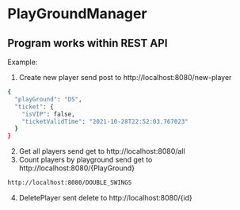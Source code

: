 # PlayGroundManager
## Program works within REST API

Example:
1) Create new player send post to http://localhost:8080/new-player  
```bash
{
  "playGround": "DS",
  "ticket": {
    "isVIP": false,
    "ticketValidTime": "2021-10-28T22:52:03.767023"
  }
}
```
2) Get all players send get to http://localhost:8080/all
3) Count players by playground send get to http://localhost:8080/{PlayGround} 
```bash
http://localhost:8080/DOUBLE_SWINGS
```
4) DeletePlayer sent delete to http://localhost:8080/{id}

